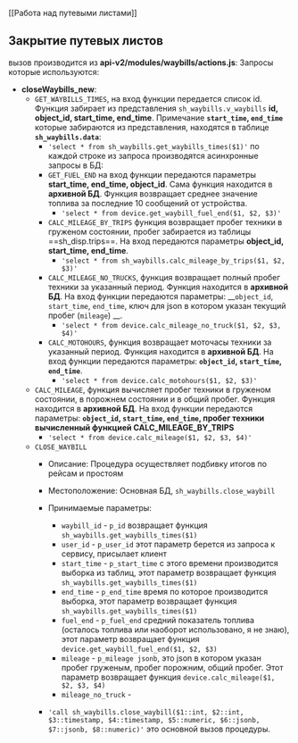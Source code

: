 [[Работа над путевыми листами]]

## Закрытие путевых листов
вызов производится из __api-v2/modules/waybills/actions.js__:
Запросы которые используются:
-  __closeWaybills_new__:
	- `GET_WAYBILLS_TIMES`, на вход функции передается список id. Функция забирает из представления `sh_waybills.v_waybills` __id, object_id, start_time, end_time__. Примечание __`start_time`, `end_time`__ которые забираются из представления, находятся в таблице __`sh_waybills.data`__:
		- `'select * from sh_waybills.get_waybills_times($1)'`
		по каждой строке из запроса производятся асинхронные запросы в БД: 
		- `GET_FUEL_END` на вход функции передаются параметры __start_time, end_time, object_id__. Сама функция находится в __архивной БД__. Функция возвращает среднее значение топлива за последние 10 сообщений от устройства.
			- `'select * from device.get_waybill_fuel_end($1, $2, $3)'`
		- `CALC_MILEAGE_BY_TRIPS` функция возвращает пробег техники в груженом состоянии, пробег забирается из таблицы ==sh_disp.trips==. На вход передаются параметры __object_id, start_time, end_time__.
			- `'select * from sh_waybills.calc_mileage_by_trips($1, $2, $3)'`
		- `CALC_MILEAGE_NO_TRUCKS`, функция возвращает полный пробег техники за указанный период. Функция находится в __архивной БД__. На вход функции передаются параметры: __`object_id`, `start_time`, `end_time`, ключ для json в котором указан текущий пробег (`mileage`) __.
			- `'select * from device.calc_mileage_no_truck($1, $2, $3, $4)'`
		- `CALC_MOTOHOURS`, функция возвращает моточасы техники за указанный период. Функция находится в __архивной БД__. На вход функции передаются параметры: __`object_id`, `start_time`, `end_time`__.
			- `'select * from device.calc_motohours($1, $2, $3)'`
	- `CALC_MILEAGE`, функция вычисляет пробег техники в груженом состоянии, в порожнем состоянии и в общий пробег. Функция находится в __архивной БД__. На вход функции передаются параметры: __`object_id`, `start_time`, `end_time`, пробег техники вычисленный функцией CALC_MILEAGE_BY_TRIPS__
		- `'select * from device.calc_mileage($1, $2, $3, $4)'`
	- `CLOSE_WAYBILL`
		- Описание: 
				Процедура осуществляет подбивку итогов по рейсам и простоям
		- Местоположение:
				Основная БД, `sh_waybills.close_waybill`
		- Принимаемые параметры:
			- `waybill_id` - `p_id` возвращает функция `sh_waybills.get_waybills_times($1)`
			- `user_id` - `p_user_id` этот параметр берется из запроса к сервису, присылает клиент
			- `start_time` - `p_start_time` с этого времени производится выборка из таблиц, этот параметр возвращает функция `sh_waybills.get_waybills_times($1)`
			- `end_time` - `p_end_time` время по которое производится выборка, этот параметр возвращает функция `sh_waybills.get_waybills_times($1)`
			- `fuel_end` - `p_fuel_end` средний показатель топлива (осталось топлива или наоборот использовано, я не знаю), этот параметр возвращает функция `device.get_waybill_fuel_end($1, $2, $3)`
			- `mileage` - `p_mileage jsonb`, это json в котором указан пробег груженым, пробег порожним, общий пробег. Этот параметр возвращает функция `device.calc_mileage($1, $2, $3, $4)`
			- `mileage_no_truck` - 
			
		- `'call sh_waybills.close_waybill($1::int, $2::int, $3::timestamp, $4::timestamp, $5::numeric, $6::jsonb, $7::jsonb, $8::numeric)'` это основной вызов процедуры.

